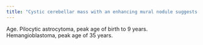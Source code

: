 ```yaml
---
title: "Cystic cerebellar mass with an enhancing mural nodule suggests two possible diagnoses, and the best discriminator between the two is"
---
```

Age. Pilocytic astrocytoma, peak age of birth to 9 years. Hemangioblastoma, peak age of 35 years.

